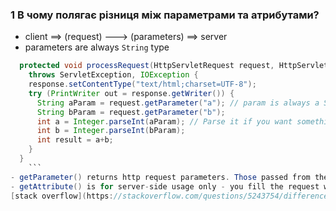 ### 1 В чому полягає різниця між параметрами та атрибутами?
- client ==> (request) ---> (parameters) ==> server
- parameters are always `String` type
```java
  protected void processRequest(HttpServletRequest request, HttpServletResponse response)
    throws ServletException, IOException {
    response.setContentType("text/html;charset=UTF-8");
    try (PrintWriter out = response.getWriter()) {
      String aParam = request.getParameter("a"); // param is always a String
      String bParam = request.getParameter("b");
      int a = Integer.parseInt(aParam); // Parse it if you want something other
      int b = Integer.parseInt(bParam);
      int result = a+b;
    }
  }
    ```
- getParameter() returns http request parameters. Those passed from the client to the server. For example http://example.com/servlet?parameter=1. Can only return String
- getAttribute() is for server-side usage only - you fill the request with attributes that you can use within the same request. For example - you set an attribute in a servlet, and read it from a JSP. Can be used for any object, not just string.
[stack overflow](https://stackoverflow.com/questions/5243754/difference-between-getattribute-and-getparameter)
